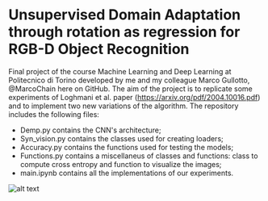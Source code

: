 # Unsupervised Domain Adaptation through rotation as regression for RGB-D Object Recognition
Final project of the course Machine Learning and Deep Learning at Politecnico di Torino developed by me and my colleague Marco Gullotto, @MarcoChain here on GitHub. The aim of the project is to replicate some experiments of Loghmani et al. paper (https://arxiv.org/pdf/2004.10016.pdf) and to implement two new variations of the algorithm.
The repository includes the following files:
- Demp.py contains the CNN's architecture;
- Syn_vision.py contains the classes used for creating loaders;
- Accuracy.py contains the functions used for testing the models;
- Functions.py contains a miscellaneus of classes and functions: class to compute cross entropy and function to visualize the images;
- main.ipynb contains all the implementations of our experiments.

![alt text](https://raw.githubusercontent.com/sigeek/rgbd-da-project/master/docs/header.png)
